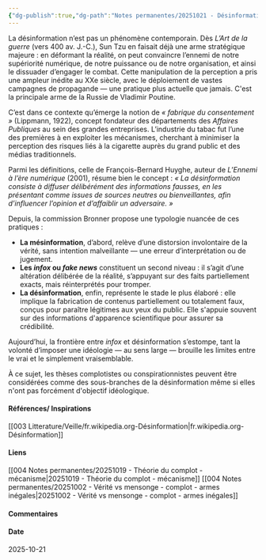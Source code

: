 ```yaml
---
{"dg-publish":true,"dg-path":"Notes permanentes/20251021 - Désinformation - généralités.md","permalink":"/notes-permanentes/20251021-desinformation-generalites/","dgPassFrontmatter":true}
---
```


La désinformation n’est pas un phénomène contemporain. Dès _L’Art de la guerre_ (vers 400 av. J.-C.), Sun Tzu en faisait déjà une arme stratégique majeure : en déformant la réalité, on peut convaincre l’ennemi de notre supériorité numérique, de notre puissance ou de notre organisation, et ainsi le dissuader d’engager le combat. Cette manipulation de la perception a pris une ampleur inédite au XXe siècle, avec le déploiement de vastes campagnes de propagande — une pratique plus actuelle que jamais. C'est la principale arme de la Russie de Vladimir Poutine.

C’est dans ce contexte qu’émerge la notion de _« fabrique du consentement »_ (Lippmann, 1922), concept fondateur des départements des _Affaires Publiques_ au sein des grandes entreprises. L’industrie du tabac fut l’une des premières à en exploiter les mécanismes, cherchant à minimiser la perception des risques liés à la cigarette auprès du grand public et des médias traditionnels.

Parmi les définitions, celle de François-Bernard Huyghe, auteur de _L’Ennemi à l’ère numérique_ (2001), résume bien le concept : _« La désinformation consiste à diffuser délibérément des informations fausses, en les présentant comme issues de sources neutres ou bienveillantes, afin d’influencer l’opinion et d’affaiblir un adversaire. »_

Depuis, la commission Bronner propose une typologie nuancée de ces pratiques :
- **La mésinformation**, d’abord, relève d’une distorsion involontaire de la vérité, sans intention malveillante — une erreur d’interprétation ou de jugement.
- **Les _infox_ ou _fake news_** constituent un second niveau : il s’agit d’une altération délibérée de la réalité, s’appuyant sur des faits partiellement exacts, mais réinterprétés pour tromper.
- **La désinformation**, enfin, représente le stade le plus élaboré : elle implique la fabrication de contenus partiellement ou totalement faux, conçus pour paraître légitimes aux yeux du public. Elle s'appuie souvent sur des informations d'apparence scientifique pour assurer sa crédibilité. 

Aujourd’hui, la frontière entre _infox_ et désinformation s’estompe, tant la volonté d’imposer une idéologie — au sens large — brouille les limites entre le vrai et le simplement vraisemblable.

À ce sujet, les thèses complotistes ou conspirationnistes peuvent être considérées comme des sous-branches de la désinformation même si elles n'ont pas forcément d'objectif idéologique.

#### Références/ Inspirations
[[003 Litterature/Veille/fr.wikipedia.org-Désinformation\|fr.wikipedia.org-Désinformation]]

#### Liens
[[004 Notes permanentes/20251019 - Théorie du complot - mécanisme\|20251019 - Théorie du complot - mécanisme]]
[[004 Notes permanentes/20251002 - Vérité vs mensonge - complot - armes inégales\|20251002 - Vérité vs mensonge - complot - armes inégales]]

#### Commentaires



#### Date
2025-10-21

